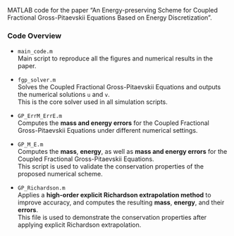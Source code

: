 MATLAB code for the paper “An Energy-preserving Scheme for Coupled Fractional Gross-Pitaevskii Equations Based on Energy Discretization”.

###  Code Overview

- `main_code.m`  
  Main script to reproduce all the figures and numerical results in the paper.

- `fgp_solver.m`  
  Solves the Coupled Fractional Gross-Pitaevskii Equations and outputs the numerical solutions `u` and `v`.  
  This is the core solver used in all simulation scripts.

- `GP_ErrM_ErrE.m`  
  Computes the **mass and energy errors** for the Coupled Fractional Gross-Pitaevskii Equations under different numerical settings.

- `GP_M_E.m`  
  Computes the **mass**, **energy**, as well as **mass and energy errors** for the Coupled Fractional Gross-Pitaevskii Equations.  
  This script is used to validate the conservation properties of the proposed numerical scheme.

- `GP_Richardson.m`  
  Applies a **high-order explicit Richardson extrapolation method** to improve accuracy, and computes the resulting **mass**, **energy**, and their **errors**.  
  This file is used to demonstrate the conservation properties after applying explicit Richardson extrapolation.

